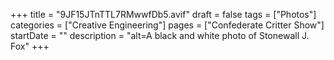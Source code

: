 +++
title = "9JF15JTnTTL7RMwwfDb5.avif"
draft = false
tags = ["Photos"]
categories = ["Creative Engineering"]
pages = ["Confederate Critter Show"]
startDate = ""
description = "alt=A black and white photo of Stonewall J. Fox"
+++
